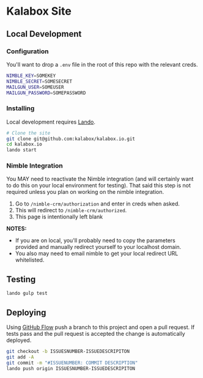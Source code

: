 Kalabox Site
============

Local Development
-----------------

### Configuration

You'll want to drop a `.env` file in the root of this repo with the relevant creds.

```bash
NIMBLE_KEY=SOMEKEY
NIMBLE_SECRET=SOMESECRET
MAILGUN_USER=SOMEUSER
MAILGUN_PASSWORD=SOMEPASSWORD
```

### Installing

Local development requires [Lando](https://docs.lndo.io).

```bash
# Clone the site
git clone git@github.com:kalabox/kalabox.io.git
cd kalabox.io
lando start
```

### Nimble Integration

You MAY need to reactivate the Nimble integration (and will certainly want to do this on your local environment for testing). That said this step is not required unless you plan on working on the nimble integration.

1.  Go to `/nimble-crm/authorization` and enter in creds when asked.
2.  This will redirect to `/nimble-crm/authorized`.
3.  This page is intentionally left blank

**NOTES:**

*   If you are on local, you'll probably need to copy the parameters provided and manually redirect yourself to your localhost domain.
*   You also may need to email nimble to get your local redirect URL whitelisted.

Testing
-------

```bash
lando gulp test
```

Deploying
---------

Using [GitHub Flow](https://guides.github.com/introduction/flow/) push a branch to this project and open a pull request. If tests pass and the pull request is accepted the change is automatically deployed.

```bash
git checkout -b ISSUESNUMBER-ISSUEDESCRIPITON
git add -A
git commit -m "#ISSUENUMBER: COMMIT DESCRIPTION"
lando push origin ISSUESNUMBER-ISSUEDESCRIPITON
```
